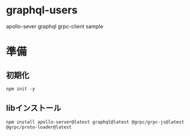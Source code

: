# graphql-users
apollo-sever
graphql
grpc-client
sample

# 準備
## 初期化
```
npm init -y
```
## libインストール
```
npm install apollo-server@latest graphql@latest @grpc/grpc-js@latest @grpc/proto-loader@latest
```